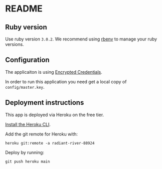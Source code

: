 # README

## Ruby version

Use ruby version `3.0.2`. We recommend using [rbenv](https://github.com/rbenv/rbenv) to manage your ruby versions.

## Configuration

The applicaiton is using [Encrypted
Credentials](https://guides.rubyonrails.org/security.html#custom-credentials).

In order to run this application you need get a local copy of `config/master.key`.

## Deployment instructions

This app is deployed via Heroku on the free tier.

[Install the Heroku
CLI](https://devcenter.heroku.com/articles/heroku-cli#download-and-install).

Add the git remote for Heroku with:

```
heroku git:remote -a radiant-river-88924
```

Deploy by running:

```
git push heroku main
```
